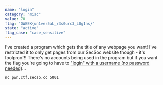 ```yaml
---
name: "login"
category: "misc"
value: 70
flag: "OWEEK{un1ver5aL_r3s0urc3_L0g1ns}"
state: "active"
flag_case: "case_sensitive"
---
```


I've created a program which gets the title of any webpage you want! I've restricted it to only get pages from our SecSoc website though - it's foolproof!! There's no accounts being used in the program but if you want the flag you're going to have to ["login" with a username (no password needed)](https://stackoverflow.com/a/21427515)...

`nc pwn.ctf.secso.cc 5001`
